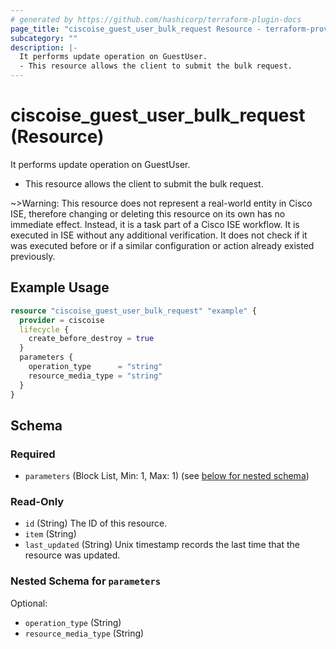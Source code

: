 ```yaml
---
# generated by https://github.com/hashicorp/terraform-plugin-docs
page_title: "ciscoise_guest_user_bulk_request Resource - terraform-provider-ciscoise"
subcategory: ""
description: |-
  It performs update operation on GuestUser.
  - This resource allows the client to submit the bulk request.
---
```


# ciscoise_guest_user_bulk_request (Resource)

It performs update operation on GuestUser.
- This resource allows the client to submit the bulk request.


~>Warning: This resource does not represent a real-world entity in Cisco ISE, therefore changing or deleting this resource on its own has no immediate effect. Instead, it is a task part of a Cisco ISE workflow. It is executed in ISE without any additional verification. It does not check if it was executed before or if a similar configuration or action already existed previously.

## Example Usage

```terraform
resource "ciscoise_guest_user_bulk_request" "example" {
  provider = ciscoise
  lifecycle {
    create_before_destroy = true
  }
  parameters {
    operation_type      = "string"
    resource_media_type = "string"
  }
}
```

<!-- schema generated by tfplugindocs -->
## Schema

### Required

- `parameters` (Block List, Min: 1, Max: 1) (see [below for nested schema](#nestedblock--parameters))

### Read-Only

- `id` (String) The ID of this resource.
- `item` (String)
- `last_updated` (String) Unix timestamp records the last time that the resource was updated.

<a id="nestedblock--parameters"></a>
### Nested Schema for `parameters`

Optional:

- `operation_type` (String)
- `resource_media_type` (String)


